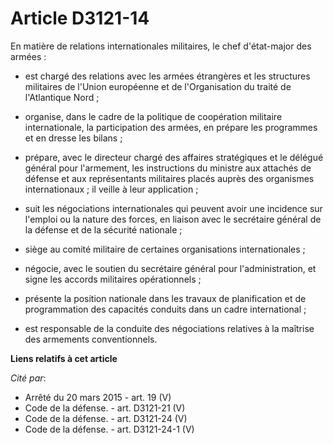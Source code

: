 # Article D3121-14

En matière de relations internationales militaires, le chef d'état-major des armées :

- est chargé des relations avec les armées étrangères et les structures militaires de l'Union européenne et de l'Organisation
du traité de l'Atlantique Nord ;

- organise, dans le cadre de la politique de coopération militaire internationale, la participation des armées, en prépare
les programmes et en dresse les bilans ;

- prépare, avec le directeur chargé des affaires stratégiques et le délégué général pour l'armement, les instructions du
ministre aux attachés de défense et aux représentants militaires placés auprès des organismes internationaux ; il veille à
leur application ;

- suit les négociations internationales qui peuvent avoir une incidence sur l'emploi ou la nature des forces, en liaison avec
le     secrétaire général de la défense et de la sécurité nationale ;

- siège au comité militaire de certaines organisations internationales ;

- négocie, avec le soutien du secrétaire général pour l'administration, et signe les accords militaires opérationnels ;

- présente la position nationale dans les travaux de planification et de programmation des capacités conduits dans un cadre
international ;

- est responsable de la conduite des négociations relatives à la maîtrise des armements conventionnels.

**Liens relatifs à cet article**

_Cité par_:

  - Arrêté du 20 mars 2015 - art. 19 (V)
  - Code de la défense. - art. D3121-21 (V)
  - Code de la défense. - art. D3121-24 (V)
  - Code de la défense. - art. D3121-24-1 (V)
